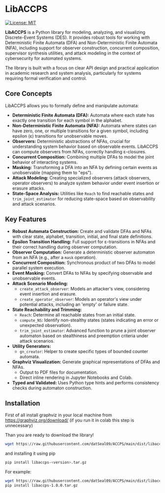 # LibACCPS

[![License: MIT](https://img.shields.io/badge/License-MIT-yellow.svg?style=flat-square)](https://opensource.org/licenses/MIT)

**LibACCPS** is a Python library for modeling, analyzing, and visualizing Discrete-Event Systems (DES). It provides robust tools for working with Deterministic Finite Automata (DFA) and Non-Deterministic Finite Automata (NFA), including support for observer construction, concurrent composition, supervisor synthesis utilities, and attack modeling in the context of cybersecurity for automated systems.

The library is built with a focus on clear API design and practical application in academic research and system analysis, particularly for systems requiring formal verification and control.

## Core Concepts

LibACCPS allows you to formally define and manipulate automata:

* **Deterministic Finite Automata (DFA):** Automata where each state has exactly one transition for each symbol in the alphabet.
* **Non-Deterministic Finite Automata (NFA):** Automata where states can have zero, one, or multiple transitions for a given symbol, including epsilon (ε) transitions for unobservable moves.
* **Observers:** Deterministic abstractions of NFAs, crucial for understanding system behavior based on observable events. LibACCPS can compute observers from NFAs, correctly handling ε-closures.
* **Concurrent Composition:** Combining multiple DFAs to model the joint behavior of interacting systems.
* **Masking:** Transforming a DFA into an NFA by defining certain events as unobservable (mapping them to "eps").
* **Attack Modeling:** Creating specialized observers (attack observers, operator observers) to analyze system behavior under event insertion or erasure attacks.
* **State-Space Analysis:** Utilities like `Reach` to find reachable states and `trim_joint_estimator` for reducing state-space based on observability and attack scenarios.

## Key Features

* **Robust Automata Construction:** Create and validate DFAs and NFAs with clear state, alphabet, transition, initial, and final state definitions.
* **Epsilon Transition Handling:** Full support for ε-transitions in NFAs and their correct handling during observer computation.
* **Observer Computation:** Generate a deterministic observer automaton from an NFA (e.g., after a `mask` operation).
* **Concurrent Composition:** Synchronous product of two DFAs to model parallel system execution.
* **Event Masking:** Convert DFAs to NFAs by specifying observable and unobservable events.
* **Attack Scenario Modeling:**
    * `create_attack_observer`: Models an attacker's view, considering event insertion and erasure.
    * `create_operator_observer`: Models an operator's view under potential attacks, including an 'empty' or failure state.
* **State Reachability and Trimming:**
    * `Reach`: Determine all reachable states from an initial state.
    * `compute_NS`: Identify non-stealthy states (states indicating an error or unexpected observation).
    * `trim_joint_estimator`: Advanced function to prune a joint observer automaton based on stealthiness and preemption criteria under attack scenarios.
* **Utility Generators:**
    * `gn_creator`: Helper to create specific types of bounded counter automata.
* **Graphviz Visualization:** Generate graphical representations of DFAs and NFAs.
    * Output to PDF files for documentation.
    * Direct inline rendering in Jupyter Notebooks and Colab.
* **Typed and Validated:** Uses Python type hints and performs consistency checks during automaton construction.

## Installation
First of all install graphviz in your local machine from https://graphviz.org/download/ (if you run it in colab this step is unnecessary)

Than you are ready to download the library!

```bash
wget https://raw.githubusercontent.com/datSeal09/ACCPS/main/dist/libaccps-<version>.tar.gz -O libaccps-<version>.tar.gz
```
and installing it using pip
```bash
pip install libaccps-<version>.tar.gz
```
For example:
```bash
wget https://raw.githubusercontent.com/datSeal09/ACCPS/main/dist/libaccps-1.0.0.tar.gz -O libaccps-1.0.0.tar.gz
pip install libaccps-1.0.0.tar.gz
```
